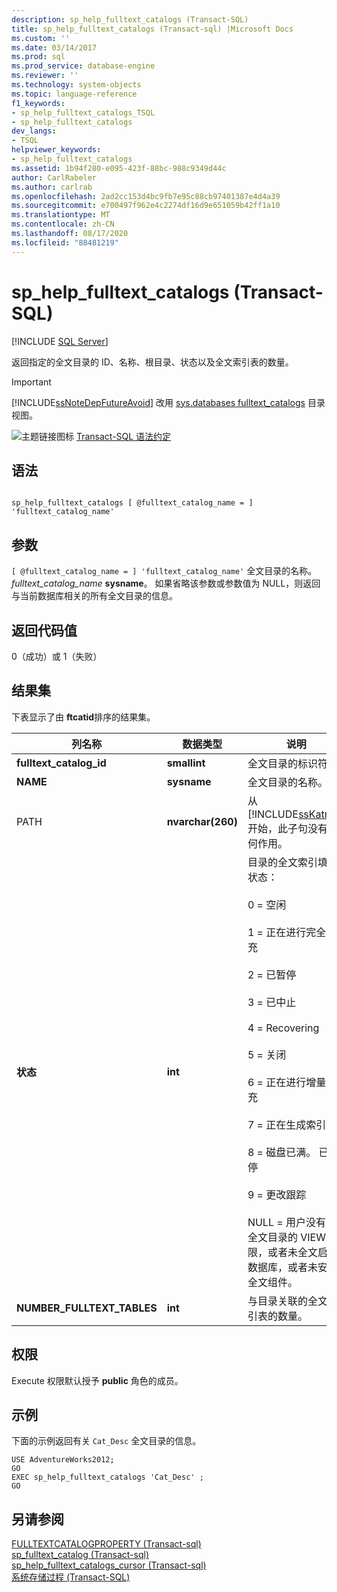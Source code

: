 ```yaml
---
description: sp_help_fulltext_catalogs (Transact-SQL)
title: sp_help_fulltext_catalogs (Transact-sql) |Microsoft Docs
ms.custom: ''
ms.date: 03/14/2017
ms.prod: sql
ms.prod_service: database-engine
ms.reviewer: ''
ms.technology: system-objects
ms.topic: language-reference
f1_keywords:
- sp_help_fulltext_catalogs_TSQL
- sp_help_fulltext_catalogs
dev_langs:
- TSQL
helpviewer_keywords:
- sp_help_fulltext_catalogs
ms.assetid: 1b94f280-e095-423f-88bc-988c9349d44c
author: CarlRabeler
ms.author: carlrab
ms.openlocfilehash: 2ad2cc153d4bc9fb7e95c88cb97401387e4d4a39
ms.sourcegitcommit: e700497f962e4c2274df16d9e651059b42ff1a10
ms.translationtype: MT
ms.contentlocale: zh-CN
ms.lasthandoff: 08/17/2020
ms.locfileid: "88481219"
---
```

# <a name="sp_help_fulltext_catalogs-transact-sql"></a>sp_help_fulltext_catalogs (Transact-SQL)
[!INCLUDE [SQL Server](../../includes/applies-to-version/sqlserver.md)]

  返回指定的全文目录的 ID、名称、根目录、状态以及全文索引表的数量。  
  
> [!IMPORTANT]  
>  [!INCLUDE[ssNoteDepFutureAvoid](../../includes/ssnotedepfutureavoid-md.md)] 改用 [sys.databases fulltext_catalogs](../../relational-databases/system-catalog-views/sys-fulltext-catalogs-transact-sql.md) 目录视图。  
  
 ![主题链接图标](../../database-engine/configure-windows/media/topic-link.gif "“主题链接”图标") [Transact-SQL 语法约定](../../t-sql/language-elements/transact-sql-syntax-conventions-transact-sql.md)  
  
## <a name="syntax"></a>语法  
  
```  
  
sp_help_fulltext_catalogs [ @fulltext_catalog_name = ] 'fulltext_catalog_name'  
```  
  
## <a name="arguments"></a>参数  
`[ @fulltext_catalog_name = ] 'fulltext_catalog_name'` 全文目录的名称。 *fulltext_catalog_name* **sysname**。 如果省略该参数或参数值为 NULL，则返回与当前数据库相关的所有全文目录的信息。  
  
## <a name="return-code-values"></a>返回代码值  
 0（成功）或 1（失败）  
  
## <a name="result-sets"></a>结果集  
 下表显示了由 **ftcatid**排序的结果集。  
  
|列名称|数据类型|说明|  
|-----------------|---------------|-----------------|  
|**fulltext_catalog_id**|**smallint**|全文目录的标识符。|  
|**NAME**|**sysname**|全文目录的名称。|  
|PATH|**nvarchar(260)**|从 [!INCLUDE[ssKatmai](../../includes/sskatmai-md.md)] 开始，此子句没有任何作用。|  
|**状态**|**int**|目录的全文索引填充状态：<br /><br /> 0 = 空闲<br /><br /> 1 = 正在进行完全填充<br /><br /> 2 = 已暂停<br /><br /> 3 = 已中止<br /><br /> 4 = Recovering<br /><br /> 5 = 关闭<br /><br /> 6 = 正在进行增量填充<br /><br /> 7 = 正在生成索引<br /><br /> 8 = 磁盘已满。 已暂停<br /><br /> 9 = 更改跟踪<br /><br /> NULL = 用户没有对全文目录的 VIEW 权限，或者未全文启用数据库，或者未安装全文组件。|  
|**NUMBER_FULLTEXT_TABLES**|**int**|与目录关联的全文索引表的数量。|  
  
## <a name="permissions"></a>权限  
 Execute 权限默认授予 **public** 角色的成员。  
  
## <a name="examples"></a>示例  
 下面的示例返回有关 `Cat_Desc` 全文目录的信息。  
  
```  
USE AdventureWorks2012;  
GO  
EXEC sp_help_fulltext_catalogs 'Cat_Desc' ;  
GO  
```  
  
## <a name="see-also"></a>另请参阅  
 [FULLTEXTCATALOGPROPERTY &#40;Transact-sql&#41;](../../t-sql/functions/fulltextcatalogproperty-transact-sql.md)   
 [sp_fulltext_catalog &#40;Transact-sql&#41;](../../relational-databases/system-stored-procedures/sp-fulltext-catalog-transact-sql.md)   
 [sp_help_fulltext_catalogs_cursor &#40;Transact-sql&#41;](../../relational-databases/system-stored-procedures/sp-help-fulltext-catalogs-cursor-transact-sql.md)   
 [系统存储过程 (Transact-SQL)](../../relational-databases/system-stored-procedures/system-stored-procedures-transact-sql.md)  
  
  
